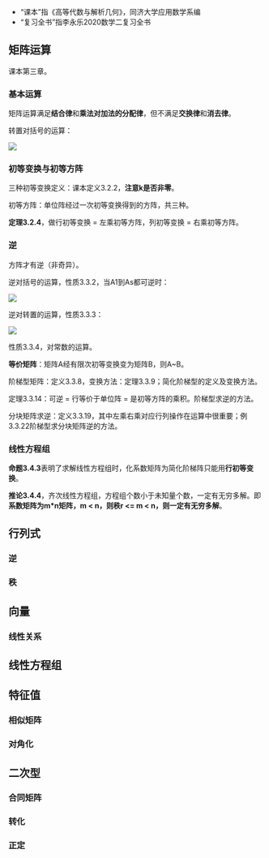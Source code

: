 * “课本”指《高等代数与解析几何》，同济大学应用数学系编
* “复习全书”指李永乐2020数学二复习全书

## 矩阵运算

课本第三章。

### 基本运算

矩阵运算满足**结合律**和**乘法对加法的分配律**，但不满足**交换律**和**消去律**。

转置对括号的运算：

![](http://latex.codecogs.com/gif.latex?\\(AB)^{T}=B^{T}A^{T})

### 初等变换与初等方阵

三种初等变换定义：课本定义3.2.2，**注意k是否非零**。

初等方阵：单位阵经过一次初等变换得到的方阵，共三种。

**定理3.2.4**，做行初等变换 = 左乘初等方阵，列初等变换 = 右乘初等方阵。

### 逆

方阵才有逆（非奇异）。

逆对括号的运算，性质3.3.2，当A1到As都可逆时：

![](http://latex.codecogs.com/gif.latex?\\(A_{1}A_{2}...A_{s})^{\mathsf{-1}}=A_{s}^{-1}A_{s-1}^{-1}...A_{1}^{-1})

逆对转置的运算，性质3.3.3：

![](http://latex.codecogs.com/gif.latex?\\(A^{T})^{-1}=(A^{-1})^{T})

性质3.3.4，对常数的运算。

**等价矩阵**：矩阵A经有限次初等变换变为矩阵B，则A~B。

阶梯型矩阵：定义3.3.8，变换方法：定理3.3.9；简化阶梯型的定义及变换方法。

定理3.3.14：可逆 = 行等价于单位阵 = 是初等方阵的乘积。阶梯型求逆的方法。

分块矩阵求逆：定义3.3.19，其中左乘右乘对应行列操作在运算中很重要；例3.3.22阶梯型求分块矩阵逆的方法。

### 线性方程组

**命题3.4.3**表明了求解线性方程组时，化系数矩阵为简化阶梯阵只能用**行初等变换**。

**推论3.4.4**，齐次线性方程组，方程组个数小于未知量个数，一定有无穷多解。即**系数矩阵为m*n矩阵，m < n，则秩r <= m < n，则一定有无穷多解**。

## 行列式

### 逆

### 秩

## 向量

### 线性关系

## 线性方程组

## 特征值

### 相似矩阵

### 对角化

## 二次型

### 合同矩阵

### 转化

### 正定